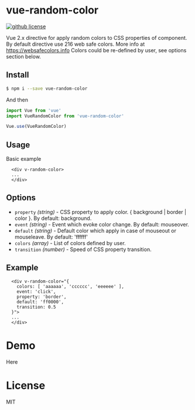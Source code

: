 # vue-random-color


[![github license](https://badgen.net/github/license/acidbeast/vue-random-color)](https://github.com/acidbeast/vue-random-color/blob/master/LICENSE)


Vue 2.x directive for apply random colors to CSS properties of component.
By default directive use 216 web safe colors. More info at https://websafecolors.info
Colors could be re-defined by user, see options section below.


## Install

```bash
$ npm i --save vue-random-color
```

And then

```javascript
import Vue from 'vue'
import VueRandomColor from 'vue-random-color'

Vue.use(VueRandomColor)
```

## Usage

Basic example

```vue
  <div v-random-color>
  ...
  </div>
```

## Options
* `property` _(string)_ - CSS property to apply color. { background | border | color }.  By default: background.
* `event` _(string)_ - Event which evoke color change. By default: mouseover.
* `default` _(string)_ - Default color which apply in case of mouseout or mouseleave. By default: 'ffffff'
* `colors` _(array)_ - List of colors defined by user.
* `transition` _(number)_ - Speed of CSS property transition.


## Example

```vue
  <div v-random-color="{ 
    colors: [ 'aaaaaa', 'cccccc', 'eeeeee' ], 
    event: 'click',
    property: 'border',
    default: 'ff0000',
    transition: 0.5 
  }">
  ...
  </div>
```

# Demo

Here

# License

MIT

